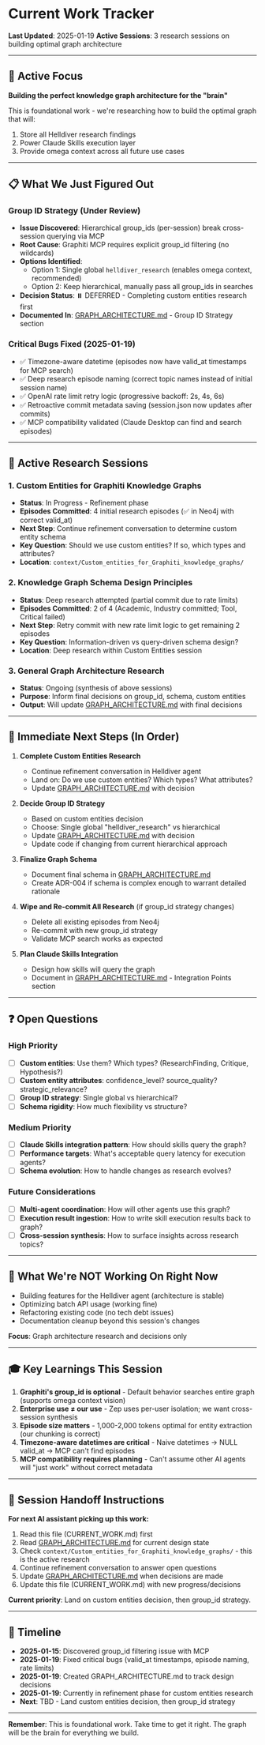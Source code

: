 # Current Work Tracker

**Last Updated**: 2025-01-19
**Active Sessions**: 3 research sessions on building optimal graph architecture

---

## 🎯 Active Focus

**Building the perfect knowledge graph architecture for the "brain"**

This is foundational work - we're researching how to build the optimal graph that will:
1. Store all Helldiver research findings
2. Power Claude Skills execution layer
3. Provide omega context across all future use cases

---

## 📋 What We Just Figured Out

### Group ID Strategy (Under Review)
- **Issue Discovered**: Hierarchical group_ids (per-session) break cross-session querying via MCP
- **Root Cause**: Graphiti MCP requires explicit group_id filtering (no wildcards)
- **Options Identified**:
  - Option 1: Single global `helldiver_research` (enables omega context, recommended)
  - Option 2: Keep hierarchical, manually pass all group_ids in searches
- **Decision Status**: ⏸️ DEFERRED - Completing custom entities research first
- **Documented In**: [GRAPH_ARCHITECTURE.md](GRAPH_ARCHITECTURE.md) - Group ID Strategy section

### Critical Bugs Fixed (2025-01-19)
- ✅ Timezone-aware datetime (episodes now have valid_at timestamps for MCP search)
- ✅ Deep research episode naming (correct topic names instead of initial session name)
- ✅ OpenAI rate limit retry logic (progressive backoff: 2s, 4s, 6s)
- ✅ Retroactive commit metadata saving (session.json now updates after commits)
- ✅ MCP compatibility validated (Claude Desktop can find and search episodes)

---

## 🔬 Active Research Sessions

### 1. Custom Entities for Graphiti Knowledge Graphs
- **Status**: In Progress - Refinement phase
- **Episodes Committed**: 4 initial research episodes (✅ in Neo4j with correct valid_at)
- **Next Step**: Continue refinement conversation to determine custom entity schema
- **Key Question**: Should we use custom entities? If so, which types and attributes?
- **Location**: `context/Custom_entities_for_Graphiti_knowledge_graphs/`

### 2. Knowledge Graph Schema Design Principles
- **Status**: Deep research attempted (partial commit due to rate limits)
- **Episodes Committed**: 2 of 4 (Academic, Industry committed; Tool, Critical failed)
- **Next Step**: Retry commit with new rate limit logic to get remaining 2 episodes
- **Key Question**: Information-driven vs query-driven schema design?
- **Location**: Deep research within Custom Entities session

### 3. General Graph Architecture Research
- **Status**: Ongoing (synthesis of above sessions)
- **Purpose**: Inform final decisions on group_id, schema, custom entities
- **Output**: Will update [GRAPH_ARCHITECTURE.md](GRAPH_ARCHITECTURE.md) with final decisions

---

## 📍 Immediate Next Steps (In Order)

1. **Complete Custom Entities Research**
   - Continue refinement conversation in Helldiver agent
   - Land on: Do we use custom entities? Which types? What attributes?
   - Update [GRAPH_ARCHITECTURE.md](GRAPH_ARCHITECTURE.md) with decision

2. **Decide Group ID Strategy**
   - Based on custom entities decision
   - Choose: Single global "helldiver_research" vs hierarchical
   - Update [GRAPH_ARCHITECTURE.md](GRAPH_ARCHITECTURE.md) with decision
   - Update code if changing from current hierarchical approach

3. **Finalize Graph Schema**
   - Document final schema in [GRAPH_ARCHITECTURE.md](GRAPH_ARCHITECTURE.md)
   - Create ADR-004 if schema is complex enough to warrant detailed rationale

4. **Wipe and Re-commit All Research** (if group_id strategy changes)
   - Delete all existing episodes from Neo4j
   - Re-commit with new group_id strategy
   - Validate MCP search works as expected

5. **Plan Claude Skills Integration**
   - Design how skills will query the graph
   - Document in [GRAPH_ARCHITECTURE.md](GRAPH_ARCHITECTURE.md) - Integration Points section

---

## ❓ Open Questions

### High Priority
- [ ] **Custom entities**: Use them? Which types? (ResearchFinding, Critique, Hypothesis?)
- [ ] **Custom entity attributes**: confidence_level? source_quality? strategic_relevance?
- [ ] **Group ID strategy**: Single global vs hierarchical?
- [ ] **Schema rigidity**: How much flexibility vs structure?

### Medium Priority
- [ ] **Claude Skills integration pattern**: How should skills query the graph?
- [ ] **Performance targets**: What's acceptable query latency for execution agents?
- [ ] **Schema evolution**: How to handle changes as research evolves?

### Future Considerations
- [ ] **Multi-agent coordination**: How will other agents use this graph?
- [ ] **Execution result ingestion**: How to write skill execution results back to graph?
- [ ] **Cross-session synthesis**: How to surface insights across research topics?

---

## 🚫 What We're NOT Working On Right Now

- Building features for the Helldiver agent (architecture is stable)
- Optimizing batch API usage (working fine)
- Refactoring existing code (no tech debt issues)
- Documentation cleanup beyond this session's changes

**Focus**: Graph architecture research and decisions only

---

## 🎓 Key Learnings This Session

1. **Graphiti's group_id is optional** - Default behavior searches entire graph (supports omega context vision)
2. **Enterprise use ≠ our use** - Zep uses per-user isolation; we want cross-session synthesis
3. **Episode size matters** - 1,000-2,000 tokens optimal for entity extraction (our chunking is correct)
4. **Timezone-aware datetimes are critical** - Naive datetimes → NULL valid_at → MCP can't find episodes
5. **MCP compatibility requires planning** - Can't assume other AI agents will "just work" without correct metadata

---

## 🔄 Session Handoff Instructions

**For next AI assistant picking up this work:**

1. Read this file (CURRENT_WORK.md) first
2. Read [GRAPH_ARCHITECTURE.md](GRAPH_ARCHITECTURE.md) for current design state
3. Check `context/Custom_entities_for_Graphiti_knowledge_graphs/` - this is the active research
4. Continue refinement conversation to answer open questions
5. Update [GRAPH_ARCHITECTURE.md](GRAPH_ARCHITECTURE.md) when decisions are made
6. Update this file (CURRENT_WORK.md) with new progress/decisions

**Current priority**: Land on custom entities decision, then group_id strategy.

---

## 📅 Timeline

- **2025-01-15**: Discovered group_id filtering issue with MCP
- **2025-01-19**: Fixed critical bugs (valid_at timestamps, episode naming, rate limits)
- **2025-01-19**: Created GRAPH_ARCHITECTURE.md to track design decisions
- **2025-01-19**: Currently in refinement phase for custom entities research
- **Next**: TBD - Land custom entities decision, then group_id strategy

---

**Remember**: This is foundational work. Take time to get it right. The graph will be the brain for everything we build.
